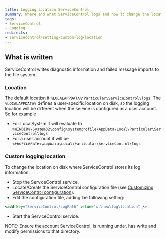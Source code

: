 ```yaml
---
title: Logging Location ServiceControl
summary: Where and what ServiceControl logs and how to change the location
tags:
- ServiceControl
- Logging
redirects:
- servicecontrol/setting-custom-log-location
---
```


## What is written

ServiceControl writes diagnostic information and failed message imports to the file system.

### Location 

The default location it `%LOCALAPPDATA%\Particular\ServiceControl\logs`. The `%LOCALAPPDATA%` defines a user-specific location on disk, so the logging location will be different when the service is configured as a user account. So for example

 * For LocalSystem it will evaluate to `%WINDIR%\System32\config\systemprofile\AppData\Local\Particular\ServiceControl\logs`
 * For a user account it will be `%PROFILEPATH%\AppData\Local\Particular\ServiceControl\logs`

### Custom logging location
     
To change the location on disk where ServiceControl stores its log information:

 * Stop the ServiceControl service.
 * Locate/Create the ServiceControl configuration file (see [Customizing ServiceControl configuration](creating-config-file.md)).
 * Edit the configuration file, adding the following setting:

```xml
<add key="ServiceControl/LogPath" value="x:\new\log\location" />
```

 * Start the ServiceControl service.

NOTE: Ensure the account ServiceControl, is running under, has write and modify permissions to that directory.